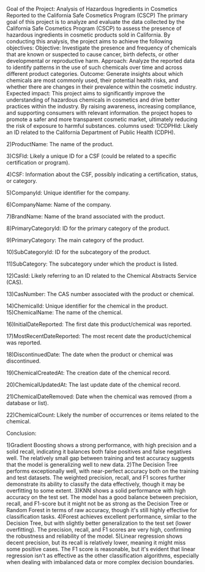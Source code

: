 Goal of the Project: Analysis of Hazardous Ingredients in Cosmetics Reported to the California Safe Cosmetics Program (CSCP)
The primary goal of this project is to analyze and evaluate the data collected by the California Safe Cosmetics Program (CSCP) to assess the presence of hazardous ingredients in cosmetic products sold in California. 
By conducting this analysis, the project aims to achieve the following objectives:
Objective: 
Investigate the presence and frequency of chemicals that are known or suspected to cause cancer, birth defects, or other developmental or reproductive harm.
Approach: Analyze the reported data to identify patterns in the use of such chemicals over time and across different product categories.
Outcome: Generate insights about which chemicals are most commonly used, their potential health risks, and whether there are changes in their prevalence within the cosmetic industry.
Expected impact:
This project aims to significantly improve the understanding of hazardous chemicals in cosmetics and drive better practices within the industry. By raising awareness, increasing compliance, and supporting consumers with relevant information.
the project hopes to promote a safer and more transparent cosmetic market, ultimately reducing the risk of exposure to harmful substances.
columns used:
1)CDPHId: Likely an ID related to the California Department of Public Health (CDPH).

2)ProductName: The name of the product.

3)CSFId: Likely a unique ID for a CSF (could be related to a specific certification or program).

4)CSF: Information about the CSF, possibly indicating a certification, status, or category.

5)CompanyId: Unique identifier for the company.

6)CompanyName: Name of the company.

7)BrandName: Name of the brand associated with the product.

8)PrimaryCategoryId: ID for the primary category of the product.

9)PrimaryCategory: The main category of the product.

10)SubCategoryId: ID for the subcategory of the product.

11)SubCategory: The subcategory under which the product is listed.

12)CasId: Likely referring to an ID related to the Chemical Abstracts Service (CAS).

13)CasNumber: The CAS number associated with the product or chemical.

14)ChemicalId: Unique identifier for the chemical in the product. 15)ChemicalName: The name of the chemical.

16)InitialDateReported: The first date this product/chemical was reported.

17)MostRecentDateReported: The most recent date the product/chemical was reported.

18)DiscontinuedDate: The date when the product or chemical was discontinued.

19)ChemicalCreatedAt: The creation date of the chemical record.

20)ChemicalUpdatedAt: The last update date of the chemical record.

21)ChemicalDateRemoved: Date when the chemical was removed (from a database or list).

22)ChemicalCount: Likely the number of occurrences or items related to the chemical.

Conclusion:

1)Gradient Boosting shows a strong performance, with high precision and a solid recall, indicating it balances both false positives and false negatives well.
 The relatively small gap between training and test accuracy suggests that the model is generalizing well to new data.
2)The Decision Tree performs exceptionally well, with near-perfect accuracy both on the training and test datasets.
The weighted precision, recall, and F1 scores further demonstrate its ability to classify the data effectively, though it may be overfitting to some extent.
3)KNN shows a solid performance with high accuracy on the test set. The model has a good balance between precision, recall, and F1-score
but it might not be as strong as the Decision Tree or Random Forest in terms of raw accuracy, though it's still highly effective for classification tasks.
4)Forest achieves excellent performance, similar to the Decision Tree, but with slightly better generalization to the test set (lower overfitting). 
The precision, recall, and F1 scores are very high, confirming the robustness and reliability of the model.
5)Linear regression shows decent precision, but its recall is relatively lower, meaning it might miss some positive cases. 
The F1 score is reasonable, but it's evident that linear regression isn't as effective as the other classification algorithms, especially when dealing with imbalanced data or more complex decision boundaries.


